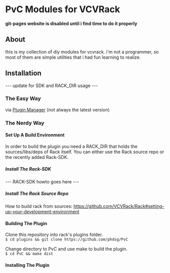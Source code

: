 # PvC Modules for VCVRack

__git-pages website is disabled until i find time to do it properly__

## About
this is my collection of diy modules for vcvrack.
i'm not a programmer, so most of them are simple utilities that i had fun learning to realize.

## Installation

--- update for SDK and RACK_DIR usage ---

### The Easy Way

  via [Plugin Manager](https://vcvrack.com/plugins.html#pvc) (not always the latest version)

### The Nerdy Way

#### Set Up A Build Environment

  In order to build the plugin you need a RACK_DIR that holds the sources/libs/deps of Rack itself.
  You can either use the Rack source repo or the recently added Rack-SDK.

##### Install The Rack-SDK

  --- RACK-SDK howto goes here ---

##### Install The Rack Source Repo

  How to build rack from sources: https://github.com/VCVRack/Rack#setting-up-your-development-environment  
  
  
#### Building The Plugin
  
  Clone this repository into rack's plugins folder.  
    `$ cd plugins && git clone https://github.com/phdsg/PvC`  
    
  Change directory to PvC and use make to build the plugin.  
    `$ cd PvC && make dist` 


#### Installing The Plugin

